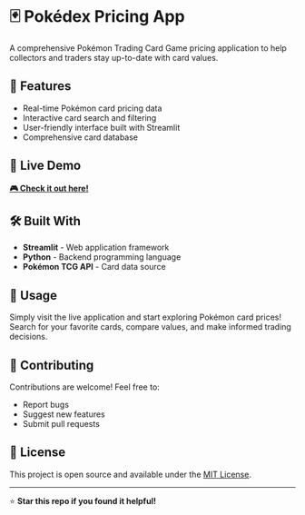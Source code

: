 # 🃏 Pokédex Pricing App

A comprehensive Pokémon Trading Card Game pricing application to help collectors and traders stay up-to-date with card values.

## 🌟 Features

- Real-time Pokémon card pricing data
- Interactive card search and filtering
- User-friendly interface built with Streamlit
- Comprehensive card database

## 🚀 Live Demo

**[🎮 Check it out here!](https://poketcg.streamlit.app)**

## 🛠️ Built With

- **Streamlit** - Web application framework
- **Python** - Backend programming language
- **Pokémon TCG API** - Card data source

## 📱 Usage

Simply visit the live application and start exploring Pokémon card prices! Search for your favorite cards, compare values, and make informed trading decisions.

## 🤝 Contributing

Contributions are welcome! Feel free to:
- Report bugs
- Suggest new features
- Submit pull requests

## 📄 License

This project is open source and available under the [MIT License](LICENSE).

---

⭐ **Star this repo if you found it helpful!**
